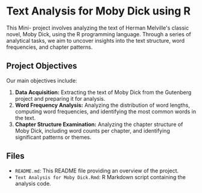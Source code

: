 # Text Analysis for Moby Dick using R

This Mini- project involves analyzing the text of Herman Melville's classic novel, Moby Dick, using the R programming language. Through a series of analytical tasks, we aim to uncover insights into the text structure, word frequencies, and chapter patterns.

## Project Objectives

Our main objectives include:

1. **Data Acquisition:** Extracting the text of Moby Dick from the Gutenberg project and preparing it for analysis.
2. **Word Frequency Analysis:** Analyzing the distribution of word lengths, computing word frequencies, and identifying the most common words in the text.
3. **Chapter Structure Examination:** Analyzing the chapter structure of Moby Dick, including word counts per chapter, and identifying significant patterns or themes.

## Files
- `README.md`: This README file providing an overview of the project.
- `Text Analysis for Moby Dick.Rmd`: R Markdown script containing the analysis code.

